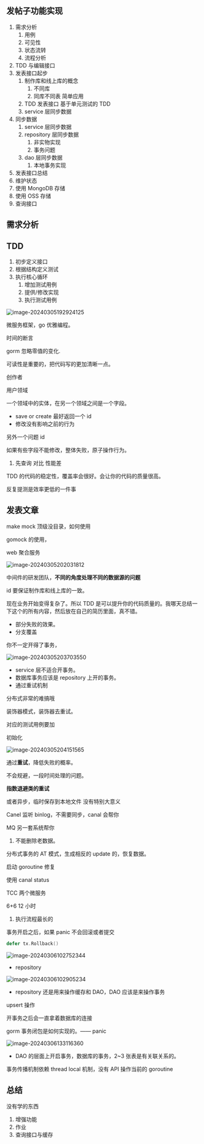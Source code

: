 ## 发帖子功能实现

1. 需求分析
   1. 用例
   2. 可见性
   3. 状态流转
   4. 流程分析
2. TDD 与编辑接口
3. 发表接口起步
   1. 制作库和线上库的概念
      1. 不同库
      2. 同库不同表 简单应用
   2. TDD 发表接口 基于单元测试的 TDD
   3. service 层同步数据
4. 同步数据
   1. service 层同步数据
   2. repository 层同步数据
      1. 非实物实现
      2. 事务问题
   3. dao 层同步数据
      1. 本地事务实现
5. 发表接口总结
6. 维护状态
7. 使用 MongoDB 存储
8. 使用 OSS 存储
9. 查询接口

## 需求分析

## TDD

1. 初步定义接口
2. 根据结构定义测试
3. 执行核心循环
   1. 增加测试用例
   2. 提供/修改实现
   3. 执行测试用例

![image-20240305192924125](C:\Users\zhang\AppData\Roaming\Typora\typora-user-images\image-20240305192924125.png)

微服务框架，go 优雅编程。

时间的断言

gorm 忽略零值的变化.

可读性是重要的，把代码写的更加清晰一点。

创作者

用户领域

一个领域中的实体，在另一个领域之间是一个字段。

- save or create 最好返回一个 id
- 修改没有影响之前的行为

另外一个问题 id

如果有些字段不能修改，整体失败，原子操作行为。

1. 先查询 对比 性能差

TDD 的代码的稳定性，覆盖率会很好。会让你的代码的质量很高。

反复提测是效率更低的一件事

## 发表文章

make mock 顶级没目录，如何使用

gomock 的使用，

web 聚合服务

![image-20240305202031812](C:\Users\zhang\AppData\Roaming\Typora\typora-user-images\image-20240305202031812.png)

中间件的研发团队，**不同的角度处理不同的数据源的问题**

id 要保证制作库和线上库的一致。

现在业务开始变得复杂了。所以 TDD 是可以提升你的代码质量的。我哪天总结一下这个的所有内容，然后放在自己的简历里面，真不错。

- 部分失败的效果。
- 分支覆盖

你不一定开得了事务，

![image-20240305203703550](C:\Users\zhang\AppData\Roaming\Typora\typora-user-images\image-20240305203703550.png)

- service 层不适合开事务。
- 数据库事务应该是 repository 上开的事务。
- 通过重试机制

分布式非常的难搞哦

装饰器模式，装饰器去重试。

对应的测试用例要加

初始化

![image-20240305204151565](C:\Users\zhang\AppData\Roaming\Typora\typora-user-images\image-20240305204151565.png)

通过**重试**，降低失败的概率。

不会规避，一段时间处理的问题。

**指数退避类的重试**

或者异步，临时保存到本地文件 没有特别大意义

Canel 监听 binlog，不需要同步，canal 会帮你

MQ 另一套系统帮你

1. 不能删除老数据。

分布式事务的 AT 模式，生成相反的 update 的，恢复数据。

启动 goroutine 修复

使用 canal status

TCC 两个微服务

6+6 12 小时

1. 执行流程最长的

事务开启之后，如果 panic 不会回滚或者提交

```go
defer tx.Rollback()
```

![image-20240306102752344](C:\Users\zhang\AppData\Roaming\Typora\typora-user-images\image-20240306102752344.png)

- repository

![image-20240306102905234](C:\Users\zhang\AppData\Roaming\Typora\typora-user-images\image-20240306102905234.png)

- repository 还是用来操作缓存和 DAO，DAO 应该是来操作事务

upsert 操作

开事务之后会一直拿着数据库的连接

gorm 事务闭包是如何实现的。—— panic

![image-20240306133116360](C:\Users\zhang\AppData\Roaming\Typora\typora-user-images\image-20240306133116360.png)

- DAO 的层面上开启事务，数据库的事务，2~3 张表是有关联关系的。

事务传播机制依赖 thread local 机制，没有 API 操作当前的 goroutine

## 总结

没有学的东西

1. 增强功能
2. 作业
3. 查询接口与缓存

